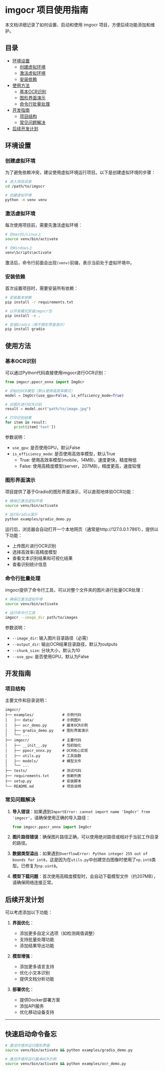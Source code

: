 # imgocr 项目使用指南

本文档详细记录了如何设置、启动和使用 imgocr 项目，方便后续功能添加和维护。

## 目录

- [环境设置](#环境设置)
  - [创建虚拟环境](#创建虚拟环境)
  - [激活虚拟环境](#激活虚拟环境)
  - [安装依赖](#安装依赖)
- [使用方法](#使用方法)
  - [基本OCR识别](#基本ocr识别)
  - [图形界面演示](#图形界面演示)
  - [命令行批量处理](#命令行批量处理)
- [开发指南](#开发指南)
  - [项目结构](#项目结构)
  - [常见问题解决](#常见问题解决)
- [后续开发计划](#后续开发计划)

## 环境设置

### 创建虚拟环境

为了避免依赖冲突，建议使用虚拟环境运行项目。以下是创建虚拟环境的步骤：

```bash
# 进入项目目录
cd /path/to/imgocr

# 创建虚拟环境
python -m venv venv
```

### 激活虚拟环境

每次使用项目前，需要先激活虚拟环境：

```bash
# 在macOS/Linux上
source venv/bin/activate

# 在Windows上
venv\Scripts\activate
```

激活后，命令行前面会出现`(venv)`前缀，表示当前处于虚拟环境中。

### 安装依赖

首次设置项目时，需要安装所有依赖：

```bash
# 安装基本依赖
pip install -r requirements.txt

# 以开发模式安装imgocr包
pip install -e .

# 安装Gradio（用于图形界面演示）
pip install gradio
```

## 使用方法

### 基本OCR识别

可以通过Python代码直接使用imgocr进行OCR识别：

```python
from imgocr.ppocr_onnx import ImgOcr

# 初始化OCR模型（默认使用高效率模式）
model = ImgOcr(use_gpu=False, is_efficiency_mode=True)

# 对图片进行OCR识别
result = model.ocr("path/to/image.jpg")

# 打印识别结果
for item in result:
    print(item['text'])
```

参数说明：
- `use_gpu`: 是否使用GPU，默认False
- `is_efficiency_mode`: 是否使用高效率模型，默认True
  - True: 使用高效率模型(mobile，14MB)，速度更快，精度稍低
  - False: 使用高精度模型(server，207MB)，精度更高，速度较慢

### 图形界面演示

项目提供了基于Gradio的图形界面演示，可以直观地体验OCR功能：

```bash
# 确保已激活虚拟环境
source venv/bin/activate

# 运行Gradio演示
python examples/gradio_demo.py
```

运行后，浏览器会自动打开一个本地网页（通常是http://127.0.0.1:7861），提供以下功能：
- 上传图片进行OCR识别
- 选择高效率/高精度模型
- 查看文本识别结果和可视化结果
- 查看识别统计信息

### 命令行批量处理

imgocr提供了命令行工具，可以对整个文件夹的图片进行批量OCR处理：

```bash
# 确保已激活虚拟环境
source venv/bin/activate

# 运行命令行工具
imgocr --image_dir path/to/images
```

参数说明：
- `--image_dir`: 输入图片目录路径（必需）
- `--output_dir`: 输出OCR结果目录路径，默认为outputs
- `--chunk_size`: 分块大小，默认为10
- `--use_gpu`: 是否使用GPU，默认为False

## 开发指南

### 项目结构

主要文件和目录说明：

```
imgocr/
├── examples/             # 示例代码
│   ├── data/             # 示例图片
│   ├── ocr_demo.py       # 基本OCR示例
│   ├── gradio_demo.py    # 图形界面演示
│   └── ...
├── imgocr/               # 主要代码
│   ├── __init__.py       # 包初始化
│   ├── ppocr_onnx.py     # OCR核心实现
│   ├── utils.py          # 工具函数
│   ├── models/           # 模型文件
│   └── ...
├── tests/                # 测试代码
├── requirements.txt      # 依赖列表
├── setup.py              # 安装脚本
└── README.md             # 项目说明
```

### 常见问题解决

1. **导入错误**：如果遇到`ImportError: cannot import name 'ImgOcr' from 'imgocr'`，请确保使用正确的导入路径：
   ```python
   from imgocr.ppocr_onnx import ImgOcr
   ```

2. **图片路径错误**：确保图片路径正确，可以使用绝对路径或相对于当前工作目录的路径。

3. **数据类型溢出**：如果遇到`OverflowError: Python integer 255 out of bounds for int8`，这是因为在`utils.py`中创建空白图像时使用了`np.int8`类型。已修复为`np.uint8`。

4. **模型下载问题**：首次使用高精度模型时，会自动下载模型文件（约207MB），请确保网络连接正常。

## 后续开发计划

可以考虑添加以下功能：

1. **界面优化**：
   - 添加更多自定义选项（如检测阈值调整）
   - 支持批量处理功能
   - 添加结果导出功能

2. **模型增强**：
   - 添加更多语言支持
   - 优化小文本识别
   - 提供文档分析功能

3. **部署优化**：
   - 提供Docker部署方案
   - 添加API服务
   - 优化移动设备支持

---

## 快速启动命令备忘

```bash
# 激活环境并运行图形界面
source venv/bin/activate && python examples/gradio_demo.py

# 激活环境并运行基本OCR示例
source venv/bin/activate && python examples/ocr_demo.py
```
